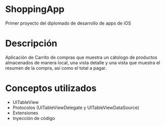 # ShoppingApp
Primer proyecto del diplomado de desarrollo de apps de iOS

# Descripción
Aplicación de Carrito de compras que muestra un cátologo de productos almacenados de manera local, una vista detalle y una vista que muestra
el resumen de la compra, así como el total a pagar.

# Conceptos utilizados
 - UITableView
 - Protocolos (UITableViewDelegate y UITableViewDataSource)
 - Extensiones
 - Inyección de código
